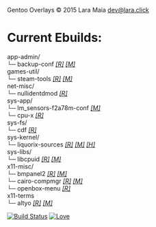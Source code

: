 Gentoo Overlays © 2015 Lara Maia [dev@lara.click](mailto:dev@lara.click)

# Current Ebuilds:

app-admin/  
  └─ backup-conf [_[R]_](https://github.com/ShyPixie/backup-conf) [_[M]_](mailto:dev@lara.click)  
games-util/  
  └─ steam-tools [_[R]_](https://github.com/ShyPixie/steam-tools) [_[M]_](mailto:dev@lara.click)  
net-misc/   
  └─ nullidentdmod [_[R]_](https://github.com/Acidhub/nullidentdmod)  
sys-app/  
  └─ lm_sensors-f2a78m-conf [_[M]_](mailto:dev@lara.click)  
  └─ cpu-x [_[R]_](https://github.com/X0rg/CPU-X)  
sys-fs/  
  └─ cdf [_[R]_](http://sourceforge.net/projects/bmp-plugins.berlios/)  
sys-kernel/  
  └─ liquorix-sources [_[R]_](https://github.com/zen-kernel/zen-kernel/)   [_[M]_](mailto:steven@liquorix.net) [_[H]_](http://liquorix.net)  
sys-libs/  
  └─ libcpuid [_[R]_](https://github.com/anrieff/libcpuid) [_[M]_](mailto:anrieff@gmail.com)  
x11-misc/  
  └─ bmpanel2 [_[R]_](https://code.google.com/p/bmpanel2) [_[M]_](mailto:no.smile.face@gmail.com)  
  └─ cairo-compmgr [_[R]_](https://github.com/gandalfn/Cairo-Composite-Manager/)   [_[M]_](mailto:gandalfn@club-internet.fr)  
  └─ openbox-menu [_[R]_](https://github.com/woho/openbox-menu/)  
x11-terms  
  └─ altyo [_[R]_](https://github.com/linvinus/AltYo/) [_[M]_](mailto:linvinus@gmail.com)  

[![Build Status](https://travis-ci.org/ShyPixie/Overlays.svg?branch=master)](https://travis-ci.org/ShyPixie/Overlays) [![Love](https://img.shields.io/badge/BUILT%20WITH-Love-red.svg)](http://lara.click)
